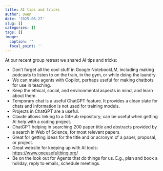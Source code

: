 ```yaml
---
title: AI tips and tricks
author: Owen
date: '2025-06-27'
slug: []
categories: []
tags: []
image:
  caption: ''
  focal_point: ''
---
```


At our recent group retreat we shared AI tips and tricks:

* Don’t forget all the cool stuff in Google NotebookLM, including making podcasts to listen to on the train, in the gym, or while doing the laundry.
* We can make agents with Copilot, perhaps useful for making chatbots for use in teaching.
* Keep the ethical, social, and environmental aspects in mind, and learn about them.
* Temporary chat is a useful ChatGPT feature. It provides a clean slate for chats and information is not used for training models.
* Projects in ChatGPT are a useful.
* Claude allows linking to a GitHub repository; can be useful when getting AI help with a coding project.
* ChatGPT helping in searching 200 paper title and abstracts provided by a search in Web of Science, for most relevant papers.
* Great for getting ideas for the title and or acronym of a paper, proposal, or project.
* Great website for keeping up with AI tools: https://www.oneusefulthing.org/
* Be on the look out for Agents that do things for us. E.g., plan and book a holiday, reply to emails, schedule meetings.


